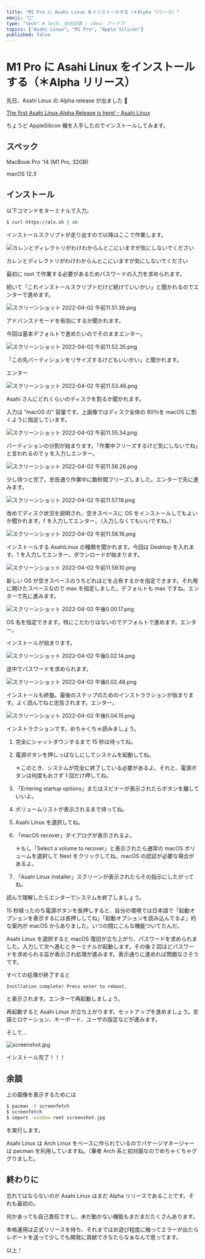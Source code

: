 ```yaml
---
title: "M1 Pro に Asahi Linux をインストールする（＊Alpha リリース）"
emoji: "🍣"
type: "tech" # tech: 技術記事 / idea: アイデア
topics: ["Asahi Linux", "M1 Pro", "Apple Silicon"]
published: false
---
```


# M1 Pro に Asahi Linux をインストールする（＊Alpha リリース）

先日、Asahi Linux の Alpha release が出ました 🥳

[The first Asahi Linux Alpha Release is here! - Asahi Linux](https://asahilinux.org/2022/03/asahi-linux-alpha-release/)

ちょうど AppleSilicon 機を入手したのでインストールしてみます。

## スペック

MacBook Pro ‘14 (M1 Pro, 32GB)

macOS 12.3

## インストール

以下コマンドをターミナルで入力。

```bash
$ curl https://alx.sh | sh
```

インストールスクリプトが走り出すので以降はここで作業します。

![カレンとディレクトリがわけわからんとこにいますが気にしないでください](M1%20Pro%20%E3%81%AB%20A%20dbfc6/%E3%82%B9%E3%82%AF%E3%83%AA%E3%83%BC%E3%83%B3%E3%82%B7%E3%83%A7%E3%83%83%E3%83%88_2022-04-02_%E5%8D%88%E5%89%8D11.50.18.png)

カレンとディレクトリがわけわからんとこにいますが気にしないでください

最初に root で作業する必要があるためパスワードの入力を求められます。

続いて「これインストールスクリプトだけど続けていいかい」と聞かれるのでエンターで進めます。

![スクリーンショット 2022-04-02 午前11.51.39.png](M1%20Pro%20%E3%81%AB%20A%20dbfc6/%E3%82%B9%E3%82%AF%E3%83%AA%E3%83%BC%E3%83%B3%E3%82%B7%E3%83%A7%E3%83%83%E3%83%88_2022-04-02_%E5%8D%88%E5%89%8D11.51.39.png)

アドバンスドモードを有効にするか聞かれます。

今回は基本デフォルトで進めたいのでそのままエンター。

![スクリーンショット 2022-04-02 午前11.52.35.png](M1%20Pro%20%E3%81%AB%20A%20dbfc6/%E3%82%B9%E3%82%AF%E3%83%AA%E3%83%BC%E3%83%B3%E3%82%B7%E3%83%A7%E3%83%83%E3%83%88_2022-04-02_%E5%8D%88%E5%89%8D11.52.35.png)

「この先パーティションをリサイズするけどもいいかい」と聞かれます。

エンター

![スクリーンショット 2022-04-02 午前11.53.46.png](M1%20Pro%20%E3%81%AB%20A%20dbfc6/%E3%82%B9%E3%82%AF%E3%83%AA%E3%83%BC%E3%83%B3%E3%82%B7%E3%83%A7%E3%83%83%E3%83%88_2022-04-02_%E5%8D%88%E5%89%8D11.53.46.png)

Asahi さんにどれくらいのディスクを割るか聞かれます。

入力は ”macOS の” 容量です。上画像ではディスク全体の 80％を macOS に割くように指定しています。

![スクリーンショット 2022-04-02 午前11.55.34.png](M1%20Pro%20%E3%81%AB%20A%20dbfc6/%E3%82%B9%E3%82%AF%E3%83%AA%E3%83%BC%E3%83%B3%E3%82%B7%E3%83%A7%E3%83%83%E3%83%88_2022-04-02_%E5%8D%88%E5%89%8D11.55.34.png)

パーティションの分割が始まります。「作業中フリーズするけど気にしないでね」と言われるので y を入力しエンター。

![スクリーンショット 2022-04-02 午前11.56.26.png](M1%20Pro%20%E3%81%AB%20A%20dbfc6/%E3%82%B9%E3%82%AF%E3%83%AA%E3%83%BC%E3%83%B3%E3%82%B7%E3%83%A7%E3%83%83%E3%83%88_2022-04-02_%E5%8D%88%E5%89%8D11.56.26.png)

少し待つと完了。忠告通り作業中に数秒間フリーズしました。エンターで先に進みます。

![スクリーンショット 2022-04-02 午前11.57.18.png](M1%20Pro%20%E3%81%AB%20A%20dbfc6/%E3%82%B9%E3%82%AF%E3%83%AA%E3%83%BC%E3%83%B3%E3%82%B7%E3%83%A7%E3%83%83%E3%83%88_2022-04-02_%E5%8D%88%E5%89%8D11.57.18.png)

改めてディスク状況を説明され、空きスペースに OS をインストールしてもよいか聞かれます。f を入力してエンター。（入力しなくてもいいですね。）

![スクリーンショット 2022-04-02 午前11.58.16.png](M1%20Pro%20%E3%81%AB%20A%20dbfc6/%E3%82%B9%E3%82%AF%E3%83%AA%E3%83%BC%E3%83%B3%E3%82%B7%E3%83%A7%E3%83%83%E3%83%88_2022-04-02_%E5%8D%88%E5%89%8D11.58.16.png)

インストールする AsahiLinux の種類を聞かれます。今回は Desktop を入れます。1 を入力してエンター。ダウンロードが始まります。

![スクリーンショット 2022-04-02 午前11.59.10.png](M1%20Pro%20%E3%81%AB%20A%20dbfc6/%E3%82%B9%E3%82%AF%E3%83%AA%E3%83%BC%E3%83%B3%E3%82%B7%E3%83%A7%E3%83%83%E3%83%88_2022-04-02_%E5%8D%88%E5%89%8D11.59.10.png)

新しい OS が空きスペースのうちどれほどを占有するかを指定できます。それ用に開けたスペースなので max を指定しました。デフォルトも max ですね。エンターで先に進みます。

![スクリーンショット 2022-04-02 午後0.00.17.png](M1%20Pro%20%E3%81%AB%20A%20dbfc6/%E3%82%B9%E3%82%AF%E3%83%AA%E3%83%BC%E3%83%B3%E3%82%B7%E3%83%A7%E3%83%83%E3%83%88_2022-04-02_%E5%8D%88%E5%BE%8C0.00.17.png)

OS 名を指定できます。特にこだわりはないのでデフォルトで進めます。エンター。

インストールが始まります。

![スクリーンショット 2022-04-02 午後0.02.14.png](M1%20Pro%20%E3%81%AB%20A%20dbfc6/%E3%82%B9%E3%82%AF%E3%83%AA%E3%83%BC%E3%83%B3%E3%82%B7%E3%83%A7%E3%83%83%E3%83%88_2022-04-02_%E5%8D%88%E5%BE%8C0.02.14.png)

途中でパスワードを求められます。

![スクリーンショット 2022-04-02 午後0.02.48.png](M1%20Pro%20%E3%81%AB%20A%20dbfc6/%E3%82%B9%E3%82%AF%E3%83%AA%E3%83%BC%E3%83%B3%E3%82%B7%E3%83%A7%E3%83%83%E3%83%88_2022-04-02_%E5%8D%88%E5%BE%8C0.02.48.png)

インストールも終盤。最後のステップのためのインストラクションが始まります。よく読んでねと忠告されます。エンター。

![スクリーンショット 2022-04-02 午後0.04.15.png](M1%20Pro%20%E3%81%AB%20A%20dbfc6/%E3%82%B9%E3%82%AF%E3%83%AA%E3%83%BC%E3%83%B3%E3%82%B7%E3%83%A7%E3%83%83%E3%83%88_2022-04-02_%E5%8D%88%E5%BE%8C0.04.15.png)

インストラクションです。めちゃくちゃ読みましょう。

1. 完全にシャットダウンするまで 15 秒は待ってね。
2. 電源ボタンを押しっぱなしにしてシステムを起動してね。

   ＊このとき、システムが完全に終了している必要があるよ。それと、電源ボタンは何度もおさず 1 回だけ押してね。

3. 「Entering startup options」またはスピナーが表示されたらボタンを離していいよ。
4. ボリュームリストが表示されるまで待ってね。
5. Asahi Linux を選択してね。
6. 「macOS recover」ダイアログが表示されるよ。

   ＊もし「Select a volume to recover」と表示されたら通常の macOS ボリュームを選択して Next をクリックしてね。macOS の認証が必要な場合があるよ。

7. 「Asahi Linux installer」スクリーンが表示されたらその指示にしたがってね。

読んで理解したらエンターでシステムを終了しましょう。

15 秒経ったのち電源ボタンを長押しすると、自分の環境では日本語で「起動オプションを表示するには長押ししてね」「起動オプションを読み込んでるよ」的な案内が macOS からありました。いつの間にこんな機能ついてたんだ。

Asahi Linux を選択すると macOS 復旧が立ち上がり、パスワードを求められました。入力して次へ進むとターミナルが起動します。その後 2 回ほどパスワードを求められる旨が表示され処理が進みます。表示通りに進めれば問題なさそうです。

すべての処理が終了すると

```bash
Instllation complete! Press enter to reboot.
```

と表示されます。エンターで再起動しましょう。

再起動すると Asahi Linux が立ち上がります。セットアップを進めましょう。言語とロケーション、キーボード、ユーザの設定などが進みます。

そして...

![screenshot.jpg](M1%20Pro%20%E3%81%AB%20A%20dbfc6/screenshot.jpg)

インストール完了！！！

## 余談

上の画像を表示するためには

```bash
$ pacman -S screenfetch
$ screenfetch
$ import -window root screenshot.jpg
```

を実行します。

Asahi Linux は Arch Linux をベースに作られているのでパケージマネージャーは pacman を利用していますね。（筆者 Arch 系と初対面なのでめちゃくちゃググりました。

## 終わりに

忘れてはならないのが Asahi Linux はまだ Alpha リリースであることです。それも最初の。

何かあっても自己責任ですし、未だ動かない機能もまだまだたくさんあります。

本格運用は正式リリースを待ち、それまではお遊び程度に触ってエラーが出たらレポートを送って少しでも開発に貢献できなたらなぁなんで思ってます。

以上！
